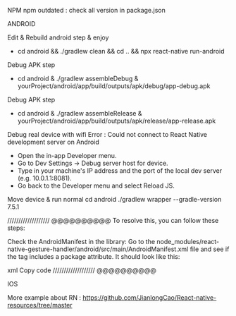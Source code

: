NPM
  npm outdated  : check all version in package.json

ANDROID

Edit & Rebuild android
step & enjoy
 - cd android && ./gradlew clean && cd .. && npx react-native run-android 

Debug APK
step
 - cd android & ./gradlew assembleDebug & yourProject/android/app/build/outputs/apk/debug/app-debug.apk

 Debug APK
step
 - cd android & ./gradlew assembleRelease & yourProject/android/app/build/outputs/apk/release/app-release.apk

Debug real device with wifi
Error : Could not connect to React Native development server on Android
- Open the in-app Developer menu.
- Go to Dev Settings → Debug server host for device.
- Type in your machine's IP address and the port of the local dev server (e.g. 10.0.1.1:8081).
- Go back to the Developer menu and select Reload JS.

Move device & run normal
cd android
./gradlew wrapper --gradle-version 7.5.1  


/////////////////// @@@@@@@@@@
To resolve this, you can follow these steps:

Check the AndroidManifest in the library: Go to the node_modules/react-native-gesture-handler/android/src/main/AndroidManifest.xml file and see if the <manifest> tag includes a package attribute. It should look like this:

xml
Copy code
<manifest xmlns:android="http://schemas.android.com/apk/res/android"
    package="com.swmansion.gesturehandler">
/////////////////// @@@@@@@@@@



IOS


More example about RN : https://github.com/JianlongCao/React-native-resources/tree/master